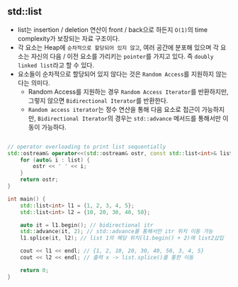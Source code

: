 ## std::list

- list는 insertion / deletion 연산이 front / back으로 하든지 `O(1)`의 time complexity가 보장되는 자료 구조이다.
- 각 요소는 Heap에 `순차적으로 할당되어 있지 않고`, 여러 공간에 분포해 있으며 각 요소는 자신의 다음 / 이전 요소를 가리키는 `pointer`를 가지고 있다. 즉 `doubly linked list`라고 할 수 있다.
- 요소들이 순차적으로 할당되어 있지 않다는 것은 `Random Access`를 지원하지 않는다는 의미다.
  - Random Access를 지원하는 경우 `Random Access Iterator`를 반환하지만, 그렇지 않으면 `Bidirectional Iterator`를 반환한다.
  - `Random access iterator`는 정수 연산을 통해 다음 요소로 접근이 가능하지만, `Bidirectional Iterator`의 경우는 `std::advance` 메서드를 통해서만 이동이 가능하다.

```cpp

// operator overloading to print list sequentially
std::ostream& operator<<(std::ostream& ostr, const std::list<int>& list) {
	for (auto& i : list) {
		ostr << ' ' << i;
	}
	return ostr;
}

int main() {
	std::list<int> l1 = {1, 2, 3, 4, 5};
	std::list<int> l2 = {10, 20, 30, 40, 50};

	auto it = l1.begin(); // bidirectional itr
	std::advance(it, 2); // std::advance를 통해서만 itr 위치 이동 가능
	l1.splice(it, l2); // list 1의 해당 위치(l1.begin() + 2)에 list2삽입

	cout << l1 << endl; // {1, 2, 10, 20, 30, 40, 50, 3, 4, 5}
	cout << l2 << endl; // 출력 x -> list.splice()를 통한 이동

	return 0;
}

```
